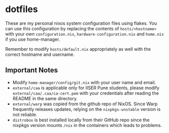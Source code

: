 # dotfiles

These are my personal nixos system configuration files using flakes. You can use this configuration by replacing the contents of `hosts/<hostname>` with your own `configuration.nix`, `hardware-configuration.nix` and `home.nix` if you use home-manager.

Remember to modify `hosts/default.nix` appropriately as well with the correct hostname and username.

## Important Notes
- Modify `home-manager/config/git.nix` with your user name and email.
- `external/caa` is applicable only for IISER Pune students, please modify `external/caa/.caa/ca-cert.pem` with your credentials after reading the README in the same directory.
- `external/warp` was copied from the github repo of NixOS. Since Warp frequently releases updates, relying on the `nixpkgs-unstable` version is not reliable.
- `distrobox` is best installed locally from their GitHub repo since the nixpkgs version mounts `/nix` in the containers which leads to problems.